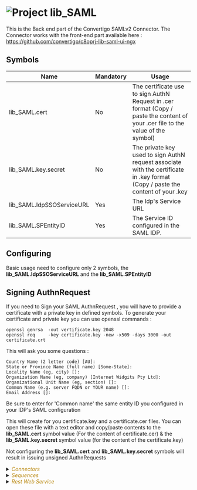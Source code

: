 
# ![](https://github.com/convertigo/convertigo/blob/develop/engine/src/com/twinsoft/convertigo/beans/core/images/project_color_16x16.png?raw=true "Project") lib_SAML

This is the Back end part of the Convertigo SAMLv2 Connector. The Connector works with the front-end part available here :  https://github.com/convertigo/c8oprj-lib-saml-ui-ngx

## Symbols 

|Name           				|  Mandatory |Usage 
----------------------------|------------|---------
|lib_SAML.cert				| No | The certificate use to sign AuthN Request in .cer format (Copy / paste the content of your .cer file to the value of the symbol) |
|lib_SAML.key.secret 		| No | The private key used to sign AuthN request associate with the certificate in .key format (Copy / paste the content of your .key ||file to the value of the symbol) |
|lib_SAML.IdpSSOServiceURL  | Yes | The Idp's Service URL  |
|lib_SAML.SPEntityID  		| Yes | The Service ID configured in the SAML IDP. |

## Configuring

Basic usage need to configure only 2 symbols, the **lib_SAML.IdpSSOServiceURL** and the **lib_SAML.SPEntityID**


## Signing AuthnRequest

If you need to Sign your SAML AuthnRequest , you will have to provide a certificate with a private key in defined symbols. To generate your certificate and private key you can use openssl commands :

```
openssl genrsa  -out vertificate.key 2048   
openssl req     -key certificate.key -new -x509 -days 3000 -out certificate.crt
```
This will ask you some questions :


```
Country Name (2 letter code) [AU]:
State or Province Name (full name) [Some-State]:
Locality Name (eg, city) []:
Organization Name (eg, company) [Internet Widgits Pty Ltd]:
Organizational Unit Name (eg, section) []:
Common Name (e.g. server FQDN or YOUR name) []:
Email Address []:
```
 
Be sure to enter for 'Common name' the same entity ID you configured in your IDP's SAML configuration

This will create for you certificate.key and a certificate.cer files. You can open these file with a text editor and copy/paste contents to the **lib_SAML.cert** symbol value (For the content of certificate.cer) & the **lib_SAML.key.secret** symbol value (for the content of the certificate.key)

Not configuring the **lib_SAML.cert** and **lib_SAML.key.secret** symbols will result in issuing unsigned AuthnRequests


<details><summary><span style="color:DarkGoldenRod"><i>Connectors</i></span></summary><blockquote><p>


## ![](https://github.com/convertigo/convertigo/blob/develop/engine/src/com/twinsoft/convertigo/beans/connectors/images/sqlconnector_color_16x16.png?raw=true "SqlConnector") void

void connector, replace or don't use it

<details><summary><span style="color:DarkGoldenRod"><i>Transactions</i></span></summary><blockquote><p>


### ![](https://github.com/convertigo/convertigo/blob/develop/engine/src/com/twinsoft/convertigo/beans/transactions/images/sqltransaction_color_16x16.png?raw=true "SqlTransaction") void

does nothing
</p></blockquote></details>
</p></blockquote></details>

<details><summary><span style="color:DarkGoldenRod"><i>Sequences</i></span></summary><blockquote><p>


<details><summary><b>Authentiticate</b> : This sequence is called by th IDP with a SAMLResponse Token</summary><blockquote><p>


## ![](https://github.com/convertigo/convertigo/blob/develop/engine/src/com/twinsoft/convertigo/beans/sequences/images/genericsequence_color_16x16.png?raw=true "GenericSequence") Authentiticate

This sequence is called by th IDP with a SAMLResponse Token. 

<span style="color:DarkGoldenRod">Variables</span>

<table>
<tr>
<th>
name
</th>
<th>
comment
</th>
</tr>
<tr>
<td>
<img src="https://github.com/convertigo/convertigo/blob/develop/engine/src/com/twinsoft/convertigo/beans/variables/images/variable_color_16x16.png?raw=true "  alt="RequestableVariable" >&nbsp;RelayState
</td>
<td>
An opaque value relayed by the IDP. In our case, the App's URL to be redirected when Auth is done
</td>
</tr>
<tr>
<td>
<img src="https://github.com/convertigo/convertigo/blob/develop/engine/src/com/twinsoft/convertigo/beans/variables/images/variable_color_16x16.png?raw=true "  alt="RequestableVariable" >&nbsp;SAMLResponse
</td>
<td>
The SAMLresponse Token base64 encoded
</td>
</tr>
</table>

</p></blockquote></details>

<details><summary><b>CheckSAMLToken</b> : Checks if the session is already SAML authenticated and if not computes a SAML AutnRequest</summary><blockquote><p>


## ![](https://github.com/convertigo/convertigo/blob/develop/engine/src/com/twinsoft/convertigo/beans/sequences/images/genericsequence_color_16x16.png?raw=true "GenericSequence") CheckSAMLToken

Checks if the session is already SAML authenticated and if not computes a SAML AutnRequest

<span style="color:DarkGoldenRod">Variables</span>

<table>
<tr>
<th>
name
</th>
<th>
comment
</th>
</tr>
<tr>
<td>
<img src="https://github.com/convertigo/convertigo/blob/develop/engine/src/com/twinsoft/convertigo/beans/variables/images/variable_color_16x16.png?raw=true "  alt="RequestableVariable" >&nbsp;CallingApplicationURL
</td>
<td>
The URL we should redirect to when Auth is completed
</td>
</tr>
<tr>
<td>
<img src="https://github.com/convertigo/convertigo/blob/develop/engine/src/com/twinsoft/convertigo/beans/variables/images/variable_color_16x16.png?raw=true "  alt="RequestableVariable" >&nbsp;SAMLEntityId
</td>
<td>
Our SP identity ID
</td>
</tr>
<tr>
<td>
<img src="https://github.com/convertigo/convertigo/blob/develop/engine/src/com/twinsoft/convertigo/beans/variables/images/variable_color_16x16.png?raw=true "  alt="RequestableVariable" >&nbsp;SAMLSsoServiceURL
</td>
<td>
The IDP service URL
</td>
</tr>
</table>

</p></blockquote></details>

<details><summary><b>GenerateAuthnRequest</b> : Utility to compute a AuthnRequest</summary><blockquote><p>


## ![](https://github.com/convertigo/convertigo/blob/develop/engine/src/com/twinsoft/convertigo/beans/sequences/images/genericsequence_color_16x16.png?raw=true "GenericSequence") GenerateAuthnRequest

Utility to compute a AuthnRequest. Can be signed if symbols lib_SAML.cert and lib_SAML.key.secret are defined.

<span style="color:DarkGoldenRod">Variables</span>

<table>
<tr>
<th>
name
</th>
<th>
comment
</th>
</tr>
<tr>
<td>
<img src="https://github.com/convertigo/convertigo/blob/develop/engine/src/com/twinsoft/convertigo/beans/variables/images/variable_color_16x16.png?raw=true "  alt="RequestableVariable" >&nbsp;IDPEntityID
</td>
<td>

</td>
</tr>
</table>

</p></blockquote></details>
</p></blockquote></details>

<details><summary><span style="color:DarkGoldenRod"><i>Rest Web Service</i></span></summary><blockquote><p>


## ![](https://github.com/convertigo/convertigo/blob/develop/engine/src/com/twinsoft/convertigo/beans/core/images/urlmapper_color_16x16.png?raw=true "UrlMapper") UrlMapper



<details><summary><span style="color:DarkGoldenRod"><i>Mappings</i></span></summary><blockquote><p>


### ![](https://github.com/convertigo/convertigo/blob/develop/engine/src/com/twinsoft/convertigo/beans/rest/images/pathmapping_color_16x16.png?raw=true "PathMapping") /SAML

The POST SAML Endpoint

<details><summary><span style="color:DarkGoldenRod"><i>Operations</i></span></summary><blockquote><p>


### ![](https://github.com/convertigo/convertigo/blob/develop/engine/src/com/twinsoft/convertigo/beans/rest/images/postoperation_color_16x16.png?raw=true "PostOperation") PostOperation



<span style="color:DarkGoldenRod">Parameters</span>

<table>
<tr>
<th>
name
</th>
<th>
comment
</th>
</tr>
<tr>
<td>
<img src="https://github.com/convertigo/convertigo/blob/develop/engine/src/com/twinsoft/convertigo/beans/rest/images/formparameter_color_16x16.png?raw=true "  alt="FormParameter" >&nbsp;RelayState
</td>
<td>
The SAML relaystate Value
</td>
</tr>
<tr>
<td>
<img src="https://github.com/convertigo/convertigo/blob/develop/engine/src/com/twinsoft/convertigo/beans/rest/images/formparameter_color_16x16.png?raw=true "  alt="FormParameter" >&nbsp;SAMLResponse
</td>
<td>
The SAML Token
</td>
</tr>
</table>


<span style="color:DarkGoldenRod">Responses</span>

<table>
<tr>
<th>
name
</th>
<th>
comment
</th>
</tr>
<tr>
<td>
<img src="https://github.com/convertigo/convertigo/blob/develop/engine/src/com/twinsoft/convertigo/beans/rest/images/operationresponse_color_16x16.png?raw=true "  alt="OperationResponse" >&nbsp;302-Response
</td>
<td>
Redirect
</td>
</tr>
</table>

</p></blockquote></details>
</p></blockquote></details>
</p></blockquote></details>
